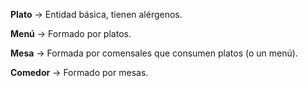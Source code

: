 **Plato** -> Entidad básica, tienen alérgenos.

**Menú** -> Formado por platos.

**Mesa** -> Formada por comensales que consumen platos (o un menú).

**Comedor** -> Formado por mesas.
